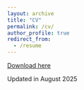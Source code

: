 ```yaml
---
layout: archive
title: "CV"
permalink: /cv/
author_profile: true
redirect_from:
  - /resume
---
```


[Download here](http://sindhusatyavolu.github.io/My_papers/CV_Sindhu_Master_Aug25.pdf)

Updated in August 2025
